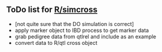 
## ToDo list for [R/simcross](http://github.com/kbroman/simcross)

- [not quite sure that the DO simulation is correct]
- apply marker object to IBD process to get marker data
- grab pedigree data from qtlrel and include as an example
- convert data to R/qtl cross object
